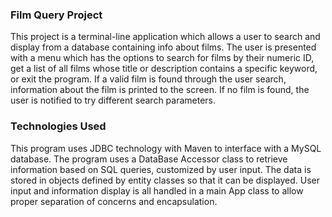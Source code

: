 ### Film Query Project
This project is a terminal-line application which allows a user to search and display from a database containing info about films. The user is presented with a menu which has the options to search for films by their numeric ID, get a list of all films whose title or description contains a specific keyword, or exit the program. If a valid film is found through the user search, information about the film is printed to the screen. If no film is found, the user is notified to try different search parameters.


### Technologies Used
This program uses JDBC technology with Maven to interface with a MySQL database. The program uses a DataBase Accessor class to retrieve information based on SQL queries, customized by user input. The data is stored in objects defined by entity classes so that it can be displayed. User input and information display is all handled in a main App class to allow proper separation of concerns and encapsulation. 

